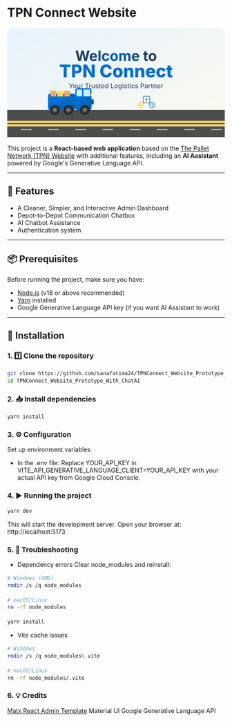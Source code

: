 <h1>TPN Connect Website</h1>
<img alt="Website Preview" src="public/assets/images/welcome.svg" />

This project is a **React-based web application** based on the [The Pallet Network (TPN) Website](https://www.tpnconnect.com/Account/LogOn?ReturnUrl=%2f) with additional features, including an **AI Assistant** powered by Google's Generative Language API.

---

## 🚀 Features
- A Cleaner, Simpler, and Interactive Admin Dashboard
- Depot-to-Depot Communication Chatbox
- AI Chatbot Assistance
- Authentication system

---

## 📦 Prerequisites
Before running the project, make sure you have:
- [Node.js](https://nodejs.org/) (v18 or above recommended)
- [Yarn](https://yarnpkg.com/) installed
- Google Generative Language API key (if you want AI Assistant to work)

---

## 🔧 Installation

### 1. 1️⃣ Clone the repository
```bash
git clone https://github.com/sanafatima24/TPNConnect_Website_Prototype_With_ChatAI.git
cd TPNConnect_Website_Prototype_With_ChatAI
```

### 2. 📥 Install dependencies
```bash
yarn install
```

### 3. ⚙️ Configuration
Set up environment variables
- In the .env file: Replace YOUR_API_KEY in VITE_API_GENERATIVE_LANGUAGE_CLIENT=YOUR_API_KEY with your actual API key from Google Cloud Console.

### 4. ▶️ Running the project
```bash
yarn dev
```
This will start the development server. Open your browser at: http://localhost:5173

### 5. 🐞 Troubleshooting
- Dependency errors
Clear node_modules and reinstall:
```bash
# Windows (CMD)
rmdir /s /q node_modules

# macOS/Linux
rm -rf node_modules

yarn install
```
- Vite cache issues
```bash
# Windows
rmdir /s /q node_modules\.vite

# macOS/Linux
rm -rf node_modules/.vite
```

### 6. 💡 Credits
[Matx React Admin Template](https://github.com/uilibrary/matx-react)
Material UI
Google Generative Language API


